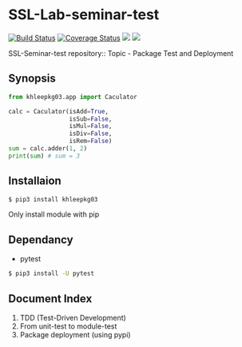 # SSL-Lab-seminar-test

[![Build Status](https://travis-ci.org/KeonHeeLee/ssl-lab-test.svg?branch=master)](https://travis-ci.org/KeonHeeLee/ssl-lab-test)
[![Coverage Status](https://coveralls.io/repos/github/KeonHeeLee/ssl-lab-test/badge.svg?branch=master)](https://coveralls.io/github/KeonHeeLee/ssl-lab-test?branch=master)
[<img src="https://codedocs.xyz/KeonHeeLee/ssl-lab-test.svg">](https://codedocs.xyz/KeonHeeLee/ssl-lab-test)
<img src="https://img.shields.io/badge/python-%3E%3D3.3-blue.svg">

SSL-Seminar-test repository:: Topic - Package Test and Deployment

## Synopsis

```python
from khleepkg03.app import Caculator 

calc = Caculator(isAdd=True,
                 isSub=False,
                 isMul=False,
                 isDiv=False,
                 isRem=False)
sum = calc.adder(1, 2)
print(sum) # sum = 3
```

## Installaion

```bash
$ pip3 install khleepkg03
``` 

Only install module with pip

## Dependancy

- pytest

```bash
$ pip3 install -U pytest
```

## Document Index

1. TDD (Test-Driven Development)
2. From unit-test to module-test
3. Package deployment (using pypi)

